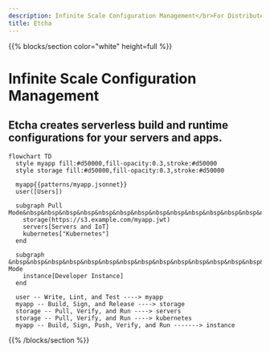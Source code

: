 ```yaml
---
description: Infinite Scale Configuration Management</br>For Distributed Platforms
title: Etcha
---
```


{{% blocks/section color="white" height=full %}}
<h1><b>Infinite Scale Configuration Management</b></h1>
<h2>Etcha creates serverless build and runtime configurations for your servers and apps.</h2>

```mermaid
flowchart TD
  style myapp fill:#d50000,fill-opacity:0.3,stroke:#d50000
  style storage fill:#d50000,fill-opacity:0.3,stroke:#d50000

  myapp{{patterns/myapp.jsonnet}}
  user([Users])

  subgraph Pull Mode&nbsp&nbsp&nbsp&nbsp&nbsp&nbsp&nbsp&nbsp&nbsp&nbsp&nbsp&nbsp&nbsp&nbsp&nbsp&nbsp&nbsp&nbsp
    storage(https://s3.example.com/myapp.jwt)
    servers[Servers and IoT]
    kubernetes["Kubernetes"]
  end

  subgraph &nbsp&nbsp&nbsp&nbsp&nbsp&nbsp&nbsp&nbsp&nbsp&nbsp&nbsp&nbsp&nbsp&nbsp&nbsp&nbsp&nbsp&nbsp&nbspPush Mode
    instance[Developer Instance]
  end

  user -- Write, Lint, and Test ----> myapp
  myapp -- Build, Sign, and Release ----> storage
  storage -- Pull, Verify, and Run ----> servers
  storage -- Pull, Verify, and Run ----> kubernetes
  myapp -- Build, Sign, Push, Verify, and Run -------> instance
```

{{% /blocks/section %}}
